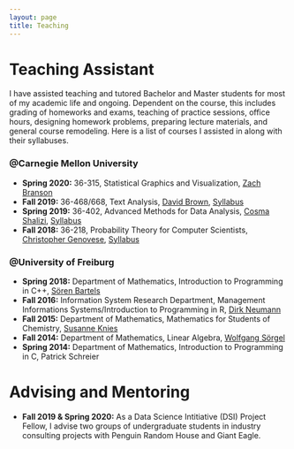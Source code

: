 ```yaml
---
layout: page
title: Teaching
---
```


<head>
<meta name="viewport" content="width=device-width, initial-scale=1">
<!-- Add icon library -->
<link rel="stylesheet" href="https://cdnjs.cloudflare.com/ajax/libs/font-awesome/4.7.0/css/font-awesome.min.css">
<style>
.btn {
  background-color: #404040;
  border: none;
  color: white;
  padding: 10px 20px;
  cursor: pointer;
  font-size: 12px;
}

/* Darker background on mouse-over */
.btn:hover {
  background-color: #202020;
}

</style>
</head>

<h1>Teaching Assistant</h1>

I have assisted teaching and tutored Bachelor and Master students for most of my academic life and ongoing. Dependent on the course, this includes grading of homeworks and exams, teaching of practice sessions, office hours, designing homework problems, preparing lecture materials, and general course remodeling. Here is a list of courses I assisted in along with their syllabuses.

<h3>@Carnegie Mellon University</h3>

<ul>
  <li><b>Spring 2020:</b> 36-315, Statistical Graphics and Visualization, <a href = "http://www.stat.cmu.edu/people/faculty/zach-branson">Zach Branson</a></li>
  <li><b>Fall 2019:</b> 36-468/668, Text Analysis,  <a href = "https://www.cmu.edu/dietrich/english/people/faculty/bios/david-brown.html">David Brown</a>, <a href = "syll_468.pdf">Syllabus</a></li>
  <li><b>Spring 2019:</b> 36-402, Advanced Methods for Data Analysis, <a href = "http://www.stat.cmu.edu/~cshalizi/">Cosma Shalizi</a>, <a href = "http://www.stat.cmu.edu/~cshalizi/uADA/19/">Syllabus</a></li>
  <li><b>Fall 2018:</b> 36-218, Probability Theory for Computer Scientists, <a href = "http://www.stat.cmu.edu/~genovese/">Christopher Genovese</a>, <a href = "syll_218.pdf">Syllabus</a></li>
</ul>


<h3>@University of Freiburg</h3>

<ul>
  <li><b>Spring 2018:</b> Department of Mathematics, Introduction to Programming in C++, <a href = "https://aam.uni-freiburg.de/agba/index.html?l=en">S&#246;ren Bartels</a></li>
  <li><b>Fall 2016:</b> Information System Research Department, Management Informations Systems/Introduction to Programming in R, <a href = "https://www.is.uni-freiburg.de/mitarbeiter-en/team/prof-dr-dirk-neumann">Dirk Neumann</a> </li>
  <li><b>Fall 2015:</b> Department of Mathematics, Mathematics for Students of Chemistry, <a href = "http://home.mathematik.uni-freiburg.de/knies/?l=en">Susanne Knies</a> </li>
  <li><b>Fall 2014:</b> Department of Mathematics, Linear Algebra, <a href = "http://home.mathematik.uni-freiburg.de/soergel/">Wolfgang S&#246;rgel</a></li>
  <li><b>Spring 2014:</b> Department of Mathematics, Introduction to Programming in C, Patrick Schreier</li>
</ul>

<h1>Advising and Mentoring</h1>

<ul>
  <li><b>Fall 2019 & Spring 2020:</b> As a Data Science Intitiative (DSI) Project Fellow, I advise two groups of undergraduate students in industry consulting projects with Penguin Random House and Giant Eagle. </li>
</ul>



